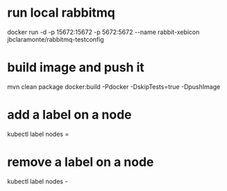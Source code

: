 # run local rabbitmq
docker run -d -p 15672:15672 -p 5672:5672 --name rabbit-xebicon jbclaramonte/rabbitmq-testconfig

# build image and push it
mvn clean package docker:build -Pdocker -DskipTests=true -DpushImage

# add a label on a node
kubectl label nodes <node-name> <label-key>=<label-value>

# remove a label on a node
kubectl label nodes <node-name> <label-key>-